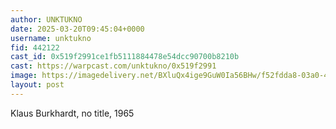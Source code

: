 ```yaml
---
author: UNKTUKNO
date: 2025-03-20T09:45:04+0000
username: unktukno
fid: 442122
cast_id: 0x519f2991ce1fb5111884478e54dcc90700b8210b
cast: https://warpcast.com/unktukno/0x519f2991
image: https://imagedelivery.net/BXluQx4ige9GuW0Ia56BHw/f52fdda8-03a0-4797-dcc1-052c2aa5c100/original
layout: post
---
```

Klaus Burkhardt, no title, 1965  

<img src='https://imagedelivery.net/BXluQx4ige9GuW0Ia56BHw/f52fdda8-03a0-4797-dcc1-052c2aa5c100/original' alt='' referrerpolicy='no-referrer'/>